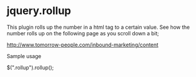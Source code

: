 # jquery.rollup
This plugin rolls up the number in a html tag to a certain value. See how the number rolls up on the following page as you scroll down a bit;

http://www.tomorrow-people.com/inbound-marketing/content

Sample usage

$(".rollup").rollup();
